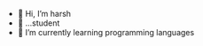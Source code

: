 - 👋 Hi, I’m harsh
- 👣 ...student
- 🌱 I’m currently learning programming languages

<!---
harshcode034/harshcode034 is a ✨ special ✨ repository because its `README.md` (this file) appears on your GitHub profile.
You can click the Preview link to take a look at your changes.
--->
